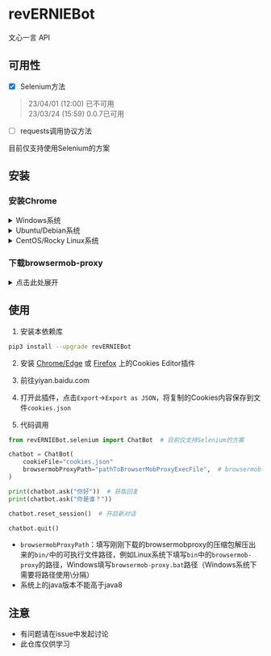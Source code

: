 # revERNIEBot

文心一言 API

## 可用性

- [x] Selenium方法

> 23/04/01 (12:00) 已不可用  
> 23/03/24 (15:59) 0.0.7已可用

- [ ] requests调用协议方法

目前仅支持使用Selenium的方案

## 安装

### 安装Chrome

<details>
<summary>Windows系统</summary>

自行前往 https://www.google.cn/chrome/index.html 下载安装

</details>
<details>
<summary>Ubuntu/Debian系统</summary>

安装依赖软件
```bash
sudo apt install udev fonts-liberation libu2f-udev libvulkan1 xdg-utils -y
```

下载Chrome安装包
```bash
wget https://dl.google.com/linux/direct/google-chrome-stable_current_amd64.deb
```

安装Chrome
```bash
sudo dpkg -i google-chrome-stable_current_amd64.deb
```

检查Chrome版本
```bash
google-chrome -version
```

记住此版本号

</details>

<details>
<summary>CentOS/Rocky Linux系统</summary>

安装Chrome

```bash
yum install https://dl.google.com/linux/direct/google-chrome-stable_current_x86_64.rpm
```

</details>
<!-- 
### 下载ChromeDriver

<details>
<summary>点击此处展开</summary>

前往 https://registry.npmmirror.com/binary.html?path=chromedriver/

找到对应你Chrome版本号的目录，根据系统下载其中的文件，解压到任意目录

</details> -->

### 下载browsermob-proxy

<details>
<summary>点击此处展开</summary>

前往 https://github.com/lightbody/browsermob-proxy/releases/tag/browsermob-proxy-2.1.4 

下载 `browsermob-proxy-2.1.4-bin.zip`，解压

</details>

## 使用

1. 安装本依赖库

```bash
pip3 install --upgrade revERNIEBot
```

2. 安装 [Chrome/Edge](https://chrome.google.com/webstore/detail/cookie-editor/hlkenndednhfkekhgcdicdfddnkalmdm) 或 [Firefox](https://addons.mozilla.org/en-US/firefox/addon/cookie-editor/) 上的Cookies Editor插件
3. 前往yiyan.baidu.com

4. 打开此插件，点击`Export`->`Export as JSON`，将复制的Cookies内容保存到文件`cookies.json`

5. 代码调用

```python
from revERNIEBot.selenium import ChatBot  # 目前仅支持Selenium的方案

chatbot = ChatBot(
    cookieFile="cookies.json"
    browsermobProxyPath="pathToBrowserMobProxyExecFile",  # browsermob-proxy的可执行文件路径，详见下方说明
)

print(chatbot.ask("你好"))  # 获取回复
print(chatbot.ask("你是谁？"))

chatbot.reset_session()  # 开启新对话

chatbot.quit()
```

- `browsermobProxyPath`：填写刚刚下载的browsermobproxy的压缩包解压出来的`bin/`中的可执行文件路径，例如Linux系统下填写`bin`中的`browsermob-proxy`的路径，Windows填写`browsermob-proxy.bat`路径（Windows系统下需要将路径使用\\分隔）
- 系统上的java版本不能高于java8

## 注意

- 有问题请在issue中发起讨论
- 此仓库仅供学习
